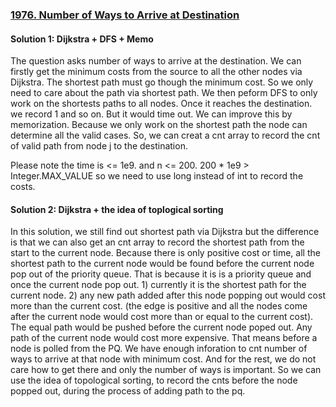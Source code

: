 ### [1976. Number of Ways to Arrive at Destination](https://leetcode.com/problems/number-of-ways-to-arrive-at-destination/)

#### Solution 1: Dijkstra + DFS + Memo

The question asks number of ways to arrive at the destination. We can firstly get the minimum costs from the source to all the other nodes via Dijkstra. The shortest path must go though the minimum cost. So we only need to care about the path via shortest path. We then peform DFS to only work on the shortests paths to all nodes. Once it reaches the destination. we record 1 and so on. But it would time out. We can improve this by memorization. Because we only work on the shortest path the node can determine all the valid cases. So, we can creat a cnt array to record the cnt of valid path from node j to the destination.

Please note the time is <= 1e9. and n <= 200. 200 * 1e9 > Integer.MAX_VALUE so we need to use long instead of int to record the costs.

#### Solution 2: Dijkstra + the idea of toplogical sorting

In this solution, we still find out shortest path via Dijkstra but the difference is that we can also get an cnt array to record the shortest path from the start to the current node. Because there is only positive cost or time, all the shortest path to the current node would be found before the current node pop out of the priority queue. That is because it is is a priority queue and once the current node pop out. 1) currently it is the shortest path for the current node. 2) any new path added after this node popping out would cost more than the current cost. (the edge is positive and all the nodes come after the current node would cost more than or equal to the current cost). The equal path would be pushed before the current node poped out. Any path of the current node would cost more expensive. That means before a node is polled from the PQ. We have enough inforation to cnt number of ways to arrive at that node with minimum cost. And for the rest, we do not care how to get there and only the number of ways is important. So we can use the idea of topological sorting, to record the cnts before the node popped out, during the process of adding path to the pq. 